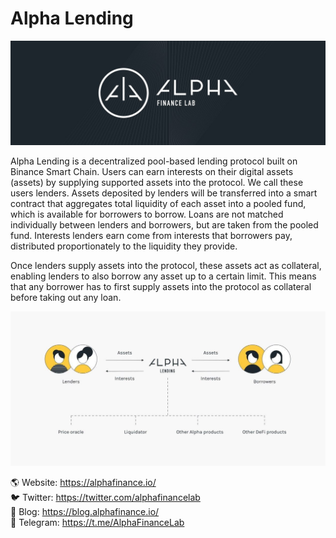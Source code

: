 # Alpha Lending

![Image of Alpha Banner](https://github.com/AlphaFinanceLab/alpha-lending-smart-contract/blob/master/images/alpha_banner.jpeg)

Alpha Lending is a decentralized pool-based lending protocol built on Binance Smart Chain. Users can earn interests on their digital assets (assets) by supplying supported assets into the protocol. We call these users lenders. Assets deposited by lenders will be transferred into a smart contract that aggregates total liquidity of each asset into a pooled fund, which is available for borrowers to borrow. Loans are not matched individually between lenders and borrowers, but are taken from the pooled fund. Interests lenders earn come from interests that borrowers pay, distributed proportionately to the liquidity they provide.

Once lenders supply assets into the protocol, these assets act as collateral, enabling lenders to also borrow any asset up to a certain limit. This means that any borrower has to first supply assets into the protocol as collateral before taking out any loan.

![Image of Alpha Lending](https://github.com/AlphaFinanceLab/alpha-lending-smart-contract/blob/master/images/alpha_lending.png)

🌎 Website: https://alphafinance.io/</br>
🐦 Twitter: https://twitter.com/alphafinancelab</br>
📖 Blog: https://blog.alphafinance.io/</br>
👋 Telegram: https://t.me/AlphaFinanceLab</br>
